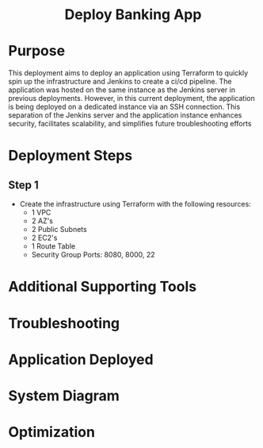 <h1 align="center">Deploy Banking App<h1> 
  
# Purpose
This deployment aims to deploy an application using Terraform to quickly spin up the infrastructure and Jenkins to create a ci/cd pipeline. The application was hosted on the same instance as the Jenkins server in previous deployments. However, in this current deployment, the application is being deployed on a dedicated instance via an SSH connection. This separation of the Jenkins server and the application instance enhances security, facilitates scalability, and simplifies future troubleshooting efforts
# Deployment Steps 
## Step 1
- Create the infrastructure using Terraform with the following resources:
  - 1 VPC
  - 2 AZ's
  - 2 Public Subnets
  - 2 EC2's
  - 1 Route Table
  - Security Group Ports: 8080, 8000, 22
# Additional Supporting Tools
# Troubleshooting
# Application Deployed
# System Diagram
# Optimization 
